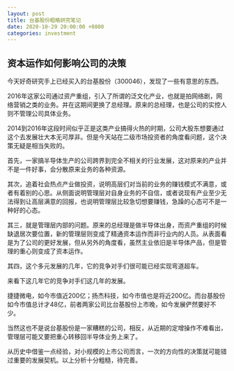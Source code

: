 ```yaml
---
layout: post
title: 台基股份粗略研究笔记
date: 2020-10-29 20:00:00 +0800
categories: investment
---
```


## 资本运作如何影响公司的决策


今天好奇研究手上已经买入的台基股份（300046），发现了一些有意思的东西。 

2016年这家公司通过资产重组，引入了所谓的泛文化产业，也就是拍网络剧，网络营销之类的业务。并在这期间更换了总经理。原来的总经理，也是公司的实控人则不管理公司具体业务。  

2014到2016年这段时间似乎正是这类产业搞得火热的时期，公司大股东想要通过这个去发展壮大本无可厚非。但是今天站在二级市场投资者的角度看问题，这个决策无疑是相当失败的。  

首先，一家搞半导体生产的公司跨界到完全不相关的行业发展，这对原来的产业并不是一件好事，会分散原来业务的各种资源。  

其次，追着社会热点产业做投资，说明高层们对当前的业务的赚钱模式不满意，或者有着别的心思。从侧面说明管理层对自身业务的不自信，或者说现有产业至少无法得到让高层满意的回报，也说明管理层比较急切想要赚钱，急躁的心态可不是一种好的心态。

其三，就是管理层内部的问题。原来的总经理是做半导体出身，而资产重组的时候缺退居次要位置，新的管理层则变成了精通资本运作而非行业内的人员。从表面看是为了公司的更好发展，但从另外的角度看，虽然主业依旧是半导体产品，但是管理的重心则变成了资本运作。

其四，这个多元发展的几年，它的竞争对手们很可能已经实现弯道超车。

来看下这几年它的竞争对手们这几年的发展。

捷捷微电，如今市值近200亿；扬杰科技，如今市值也是将近200亿。而台基股份如今市值总计才48亿，前者两家公司比台基股份上市晚，如今发展俨然要好不少。


当然这也不是说台基股份是一家糟糕的公司，相反，从近期的定增操作不难看出，管理层可能又要把重心转移回半导体业务上来了。

从历史中借鉴一点经验，对小规模的上市公司而言，一次的方向性的决策就可能错过重要的发展契机。以上分析十分粗糙，待完善。

